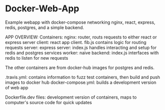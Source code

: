 # Docker-Web-App
Example webapp with docker-compose networking nginx, react, express, redis, postgres, and a simple backend.

APP OVERVIEW:
Containers:
nginx: router, routs requests to either react or express server
client: react app client.  fib.js contains logic for routing requests
server: express server:  index.js handles interacting and setup for redis and postgres services
worker: naive backend: index.js interfaces with redis to listen for new requests

The other containers are from docker-hub images for postgres and redis.

.travis.yml: contains information to fuzz test containers, then build and push images to docker hub
docker-compose.yml: builds a development version of web app

Dockerfile.dev files: development version of containers, maps to computer's source code for quick updates
